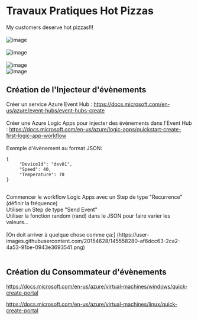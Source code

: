 # Travaux Pratiques Hot Pizzas
My customers deserve hot pizzas!!!  
<br />
![image](https://user-images.githubusercontent.com/20154628/145547104-43a2d9b7-1754-409b-8bbf-2060ee0f127e.png)  
<br />
![image](https://user-images.githubusercontent.com/20154628/145550769-ad5c56e9-bbc5-459f-9ed4-d00260ec4125.png)  
<br />
![image](https://user-images.githubusercontent.com/20154628/145551450-e5af6b3d-9412-407b-827c-3129783dbded.png)
<br />
![image](https://user-images.githubusercontent.com/20154628/145551474-327f4179-658d-4638-aac8-5b24d1415b0f.png)
<br />
  
## Création de l'Injecteur d'évènements

Créer un service Azure Event Hub : https://docs.microsoft.com/en-us/azure/event-hubs/event-hubs-create  
<br />
Créer une Azure Logic Apps pour injecter des évènements dans l'Event Hub : https://docs.microsoft.com/en-us/azure/logic-apps/quickstart-create-first-logic-app-workflow  
<br />
Exemple d'évènement au format JSON:  
```
{  
     "DeviceId": "dev01",  
     "Speed": 40,  
     "Temperature": 70  
}
```
<br />
Commencer le workflow Logic Apps avec un Step de type "Recurrence" (définir la fréquence)
<br />
Utiliser un Step de type "Send Event"
<br />
Utiliser la fonction random (rand) dans le JSON pour faire varier les valeurs...
<br /><br />
[On doit arriver à quelque chose comme ça:]
(https://user-images.githubusercontent.com/20154628/145558280-af6dcc63-2ca2-4a53-91be-0943e3693541.png)
<br /><br />

## Création du Consommateur d'évènements

https://docs.microsoft.com/en-us/azure/virtual-machines/windows/quick-create-portal 

https://docs.microsoft.com/en-us/azure/virtual-machines/linux/quick-create-portal 

